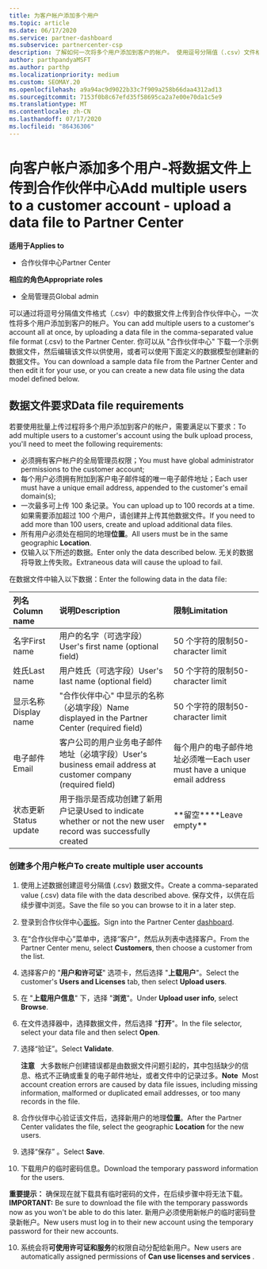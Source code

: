 ```yaml
---
title: 为客户帐户添加多个用户
ms.topic: article
ms.date: 06/17/2020
ms.service: partner-dashboard
ms.subservice: partnercenter-csp
description: 了解如何一次将多个用户添加到客户的帐户。 使用逗号分隔值（.csv）文件格式将数据文件上传到合作伙伴中心。
author: parthpandyaMSFT
ms.author: parthp
ms.localizationpriority: medium
ms.custom: SEOMAY.20
ms.openlocfilehash: a9a94ac9d9022b33c7f909a258b66daa4312ad13
ms.sourcegitcommit: 7153f0b8c67efd35f58695ca2a7e00e70da1c5e9
ms.translationtype: MT
ms.contentlocale: zh-CN
ms.lasthandoff: 07/17/2020
ms.locfileid: "86436306"
---
```

# <a name="add-multiple-users-to-a-customer-account---upload-a-data-file-to-partner-center"></a><span data-ttu-id="769ee-104">向客户帐户添加多个用户-将数据文件上传到合作伙伴中心</span><span class="sxs-lookup"><span data-stu-id="769ee-104">Add multiple users to a customer account - upload a data file to Partner Center</span></span>

<span data-ttu-id="769ee-105">**适用于**</span><span class="sxs-lookup"><span data-stu-id="769ee-105">**Applies to**</span></span>

- <span data-ttu-id="769ee-106">合作伙伴中心</span><span class="sxs-lookup"><span data-stu-id="769ee-106">Partner Center</span></span>

<span data-ttu-id="769ee-107">**相应的角色**</span><span class="sxs-lookup"><span data-stu-id="769ee-107">**Appropriate roles**</span></span>

- <span data-ttu-id="769ee-108">全局管理员</span><span class="sxs-lookup"><span data-stu-id="769ee-108">Global admin</span></span>

<span data-ttu-id="769ee-109">可以通过将逗号分隔值文件格式（.csv）中的数据文件上传到合作伙伴中心，一次性将多个用户添加到客户的帐户。</span><span class="sxs-lookup"><span data-stu-id="769ee-109">You can add multiple users to a customer's account all at once, by uploading a data file in the comma-separated value file format (.csv) to the Partner Center.</span></span> <span data-ttu-id="769ee-110">你可以从 "合作伙伴中心" 下载一个示例数据文件，然后编辑该文件以供使用，或者可以使用下面定义的数据模型创建新的数据文件。</span><span class="sxs-lookup"><span data-stu-id="769ee-110">You can download a sample data file from the Partner Center and then edit it for your use, or you can create a new data file using the data model defined below.</span></span>

## <a name="data-file-requirements"></a><a href="" id="creatingtheimportcsvfile"></a><span data-ttu-id="769ee-111">数据文件要求</span><span class="sxs-lookup"><span data-stu-id="769ee-111">Data file requirements</span></span>

<span data-ttu-id="769ee-112">若要使用批量上传过程将多个用户添加到客户的帐户，需要满足以下要求：</span><span class="sxs-lookup"><span data-stu-id="769ee-112">To add multiple users to a customer's account using the bulk upload process, you'll need to meet the following requirements:</span></span>

- <span data-ttu-id="769ee-113">必须拥有客户帐户的全局管理员权限；</span><span class="sxs-lookup"><span data-stu-id="769ee-113">You must have global administrator permissions to the customer account;</span></span>
- <span data-ttu-id="769ee-114">每个用户必须拥有附加到客户电子邮件域的唯一电子邮件地址；</span><span class="sxs-lookup"><span data-stu-id="769ee-114">Each user must have a unique email address, appended to the customer's email domain(s);</span></span>
- <span data-ttu-id="769ee-115">一次最多可上传 100 条记录。</span><span class="sxs-lookup"><span data-stu-id="769ee-115">You can upload up to 100 records at a time.</span></span> <span data-ttu-id="769ee-116">如果需要添加超过 100 个用户，请创建并上传其他数据文件。</span><span class="sxs-lookup"><span data-stu-id="769ee-116">If you need to add more than 100 users, create and upload additional data files.</span></span>
- <span data-ttu-id="769ee-117">所有用户必须处在相同的地理**位置**。</span><span class="sxs-lookup"><span data-stu-id="769ee-117">All users must be in the same geographic **Location**.</span></span>
- <span data-ttu-id="769ee-118">仅输入以下所述的数据。</span><span class="sxs-lookup"><span data-stu-id="769ee-118">Enter only the data described below.</span></span> <span data-ttu-id="769ee-119">无关的数据将导致上传失败。</span><span class="sxs-lookup"><span data-stu-id="769ee-119">Extraneous data will cause the upload to fail.</span></span>

<span data-ttu-id="769ee-120">在数据文件中输入以下数据：</span><span class="sxs-lookup"><span data-stu-id="769ee-120">Enter the following data in the data file:</span></span>

| <span data-ttu-id="769ee-121">**列名**</span><span class="sxs-lookup"><span data-stu-id="769ee-121">**Column name**</span></span> | <span data-ttu-id="769ee-122">**说明**</span><span class="sxs-lookup"><span data-stu-id="769ee-122">**Description**</span></span>  | <span data-ttu-id="769ee-123">**限制**</span><span class="sxs-lookup"><span data-stu-id="769ee-123">**Limitation**</span></span>  |
|:-------- |:------  |:----- |
| <span data-ttu-id="769ee-124">名字</span><span class="sxs-lookup"><span data-stu-id="769ee-124">First name</span></span>  | <span data-ttu-id="769ee-125">用户的名字（可选字段）</span><span class="sxs-lookup"><span data-stu-id="769ee-125">User's first name (optional field)</span></span>  | <span data-ttu-id="769ee-126">50 个字符的限制</span><span class="sxs-lookup"><span data-stu-id="769ee-126">50-character limit</span></span>  |
| <span data-ttu-id="769ee-127">姓氏</span><span class="sxs-lookup"><span data-stu-id="769ee-127">Last name</span></span>  | <span data-ttu-id="769ee-128">用户姓氏（可选字段）</span><span class="sxs-lookup"><span data-stu-id="769ee-128">User's last name (optional field)</span></span>  | <span data-ttu-id="769ee-129">50 个字符的限制</span><span class="sxs-lookup"><span data-stu-id="769ee-129">50-character limit</span></span>  |
| <span data-ttu-id="769ee-130">显示名称</span><span class="sxs-lookup"><span data-stu-id="769ee-130">Display name</span></span>    | <span data-ttu-id="769ee-131">"合作伙伴中心" 中显示的名称（必填字段）</span><span class="sxs-lookup"><span data-stu-id="769ee-131">Name displayed in the Partner Center (required field)</span></span>                            | <span data-ttu-id="769ee-132">50 个字符的限制</span><span class="sxs-lookup"><span data-stu-id="769ee-132">50-character limit</span></span>                         |
| <span data-ttu-id="769ee-133">电子邮件</span><span class="sxs-lookup"><span data-stu-id="769ee-133">Email</span></span>   | <span data-ttu-id="769ee-134">客户公司的用户业务电子邮件地址（必填字段）</span><span class="sxs-lookup"><span data-stu-id="769ee-134">User's business email address at customer company (required field)</span></span>           | <span data-ttu-id="769ee-135">每个用户的电子邮件地址必须唯一</span><span class="sxs-lookup"><span data-stu-id="769ee-135">Each user must have a unique email address</span></span> |
| <span data-ttu-id="769ee-136">状态更新</span><span class="sxs-lookup"><span data-stu-id="769ee-136">Status update</span></span>   | <span data-ttu-id="769ee-137">用于指示是否成功创建了新用户记录</span><span class="sxs-lookup"><span data-stu-id="769ee-137">Used to indicate whether or not the new user record was successfully created</span></span> | <span data-ttu-id="769ee-138">\*\*留空\*\*</span><span class="sxs-lookup"><span data-stu-id="769ee-138">\*\*Leave empty\*\*</span></span>                        |

### <a name="to-create-multiple-user-accounts"></a><a href="" id="createmultipleuseraccounts"></a><span data-ttu-id="769ee-139">创建多个用户帐户</span><span class="sxs-lookup"><span data-stu-id="769ee-139">To create multiple user accounts</span></span>

<a href="" id="creatingtheaccounts"></a>

1. <span data-ttu-id="769ee-140">使用上述数据创建逗号分隔值 (.csv) 数据文件。</span><span class="sxs-lookup"><span data-stu-id="769ee-140">Create a comma-separated value (.csv) data file with the data described above.</span></span> <span data-ttu-id="769ee-141">保存文件，以供在后续步骤中浏览。</span><span class="sxs-lookup"><span data-stu-id="769ee-141">Save the file so you can browse to it in a later step.</span></span>

2. <span data-ttu-id="769ee-142">登录到合作伙伴中心[面板](https://partner.microsoft.com/dashboard)。</span><span class="sxs-lookup"><span data-stu-id="769ee-142">Sign into the Partner Center [dashboard](https://partner.microsoft.com/dashboard).</span></span>

3. <span data-ttu-id="769ee-143">在“合作伙伴中心”菜单中，选择“客户”，然后从列表中选择客户。</span><span class="sxs-lookup"><span data-stu-id="769ee-143">From the Partner Center menu, select **Customers**, then choose a customer from the list.</span></span>

4. <span data-ttu-id="769ee-144">选择客户的 "**用户和许可证**" 选项卡，然后选择 "**上载用户**"。</span><span class="sxs-lookup"><span data-stu-id="769ee-144">Select the customer's **Users and Licenses** tab, then select **Upload users**.</span></span>

5. <span data-ttu-id="769ee-145">在 "**上载用户信息**" 下，选择 "**浏览**"。</span><span class="sxs-lookup"><span data-stu-id="769ee-145">Under **Upload user info**, select **Browse**.</span></span>

6. <span data-ttu-id="769ee-146">在文件选择器中，选择数据文件，然后选择 "**打开**"。</span><span class="sxs-lookup"><span data-stu-id="769ee-146">In the file selector, select your data file and then select **Open**.</span></span>

7. <span data-ttu-id="769ee-147">选择“验证”。</span><span class="sxs-lookup"><span data-stu-id="769ee-147">Select **Validate**.</span></span>

    <span data-ttu-id="769ee-148">**注意**   大多数帐户创建错误都是由数据文件问题引起的，其中包括缺少的信息、格式不正确或重复的电子邮件地址，或者文件中的记录过多。</span><span class="sxs-lookup"><span data-stu-id="769ee-148">**Note**  Most account creation errors are caused by data file issues, including missing information, malformed or duplicated email addresses, or too many records in the file.</span></span>

8. <span data-ttu-id="769ee-149">合作伙伴中心验证该文件后，选择新用户的地理**位置**。</span><span class="sxs-lookup"><span data-stu-id="769ee-149">After the Partner Center validates the file, select the geographic **Location** for the new users.</span></span>
9. <span data-ttu-id="769ee-150">选择“保存” 。</span><span class="sxs-lookup"><span data-stu-id="769ee-150">Select **Save**.</span></span>
10. <span data-ttu-id="769ee-151">下载用户的临时密码信息。</span><span class="sxs-lookup"><span data-stu-id="769ee-151">Download the temporary password information for the users.</span></span>

<span data-ttu-id="769ee-152">**重要提示：** 确保现在就下载具有临时密码的文件，在后续步骤中将无法下载。</span><span class="sxs-lookup"><span data-stu-id="769ee-152">**IMPORTANT:** Be sure to download the file with the temporary passwords now as you won't be able to do this later.</span></span> <span data-ttu-id="769ee-153">新用户必须使用新帐户的临时密码登录新帐户。</span><span class="sxs-lookup"><span data-stu-id="769ee-153">New users must log in to their new account using the temporary password for their new accounts.</span></span>

10. <span data-ttu-id="769ee-154">系统会将**可使用许可证和服务**的权限自动分配给新用户。</span><span class="sxs-lookup"><span data-stu-id="769ee-154">New users are automatically assigned permissions of **Can use licenses and services** .</span></span> 

 

 




